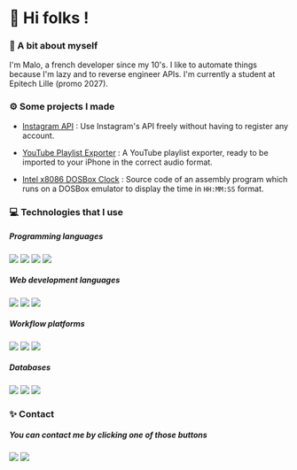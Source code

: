 # 👋 Hi folks !

### 👤 A bit about myself
I'm Malo, a french developer since my 10's.
I like to automate things because I'm lazy and to reverse engineer APIs.
I'm currently a student at Epitech Lille (promo 2027).

### ⚙️ Some projects I made

- [Instagram API](https://github.com/Ximaz/instagram-api) : Use Instagram's API freely without having to register any account.

- [YouTube Playlist Exporter](https://github.com/Ximaz/youtube-playlist-exporter) : A YouTube playlist exporter, ready to be imported to your iPhone in the correct audio format.

- [Intel x8086 DOSBox Clock](https://github.com/Ximaz/intel_x8086_clock) : Source code of an assembly program which runs on a DOSBox emulator to display the time in `HH:MM:SS` format.

### 💻 Technologies that I use

##### Programming languages

![](https://img.shields.io/badge/Assembly-999999?style=for-the-badge&logo=intel)
![](https://img.shields.io/badge/C-999999?style=for-the-badge&logo=c)
![](https://img.shields.io/badge/Python-999999?style=for-the-badge&logo=python)
![](https://img.shields.io/badge/Bash-999999?style=for-the-badge&logo=linux)

##### Web development languages

![](https://img.shields.io/badge/TypeScript-999999?style=for-the-badge&logo=typescript)
![](https://img.shields.io/badge/NestJS-999999?style=for-the-badge&logo=nestjs)
![](https://img.shields.io/badge/SolidStart-999999?style=for-the-badge&logo=solid)

##### Workflow platforms

![](https://img.shields.io/badge/GitHub%20Actions-999999?style=for-the-badge&logo=github)
![](https://img.shields.io/badge/Docker-999999?style=for-the-badge&logo=docker)
![](https://img.shields.io/badge/Jenkins-999999?style=for-the-badge&logo=jenkins)

##### Databases

![](https://img.shields.io/badge/MariaDB-999999?style=for-the-badge&logo=mariadb)
![](https://img.shields.io/badge/MySQL-999999?style=for-the-badge&logo=mysql)
![](https://img.shields.io/badge/PostgreSQL-999999?style=for-the-badge&logo=postgresql)

### ✨ Contact

##### You can contact me by clicking one of those buttons

[![](https://img.shields.io/badge/LinkedIn-999999?style=for-the-badge&logo=linkedin)](https://www.linkedin.com/in/malo-durand/)
[![](https://img.shields.io/badge/Mail-999999?style=for-the-badge&logo=gmail)](mailto:malo.durand@epitech.eu)
